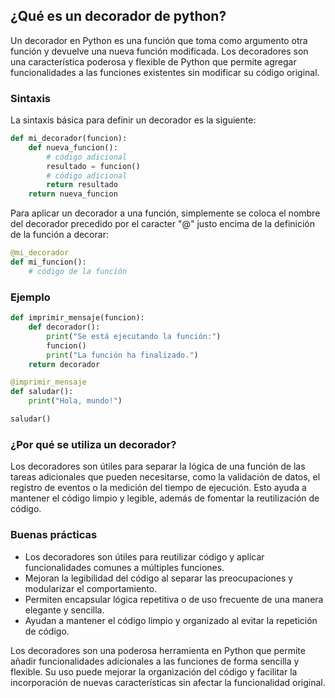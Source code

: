 ## **¿Qué es un decorador de python?**

Un decorador en Python es una función que toma como argumento otra función y devuelve una nueva función modificada. Los decoradores son una característica poderosa y flexible de Python que permite agregar funcionalidades a las funciones existentes sin modificar su código original.

### Sintaxis
La sintaxis básica para definir un decorador es la siguiente:
```python
def mi_decorador(funcion):
    def nueva_funcion():
        # código adicional
        resultado = funcion()
        # código adicional
        return resultado
    return nueva_funcion
```

Para aplicar un decorador a una función, simplemente se coloca el nombre del decorador precedido por el caracter "@" justo encima de la definición de la función a decorar:
```python
@mi_decorador
def mi_funcion():
    # código de la función
```

### Ejemplo
```python
def imprimir_mensaje(funcion):
    def decorador():
        print("Se está ejecutando la función:")
        funcion()
        print("La función ha finalizado.")
    return decorador

@imprimir_mensaje
def saludar():
    print("Hola, mundo!")

saludar()
```

### ¿Por qué se utiliza un decorador?
Los decoradores son útiles para separar la lógica de una función de las tareas adicionales que pueden necesitarse, como la validación de datos, el registro de eventos o la medición del tiempo de ejecución. Esto ayuda a mantener el código limpio y legible, además de fomentar la reutilización de código.

### Buenas prácticas
* Los decoradores son útiles para reutilizar código y aplicar funcionalidades comunes a múltiples funciones.
* Mejoran la legibilidad del código al separar las preocupaciones y modularizar el comportamiento.
* Permiten encapsular lógica repetitiva o de uso frecuente de una manera elegante y sencilla.
* Ayudan a mantener el código limpio y organizado al evitar la repetición de código.

Los decoradores son una poderosa herramienta en Python que permite añadir funcionalidades adicionales a las funciones de forma sencilla y flexible. Su uso puede mejorar la organización del código y facilitar la incorporación de nuevas características sin afectar la funcionalidad original.
